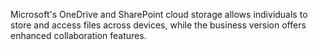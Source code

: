 Microsoft's OneDrive and SharePoint cloud storage allows individuals to store and access files across devices, while the business version offers enhanced collaboration features. 